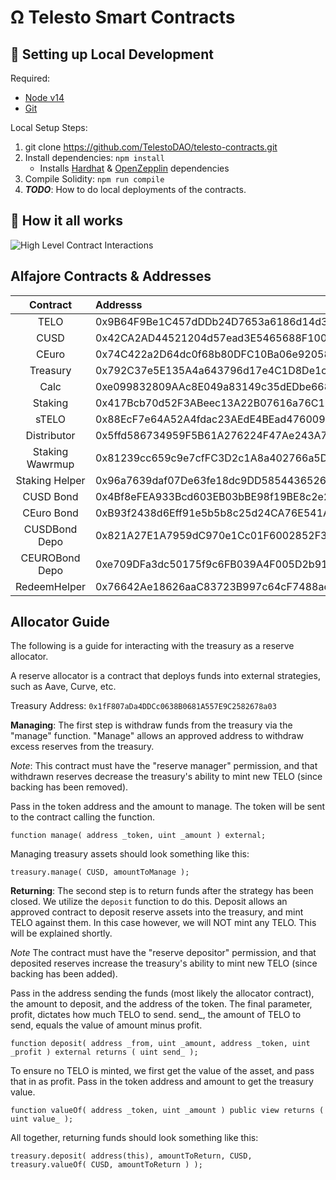 # Ω Telesto Smart Contracts


##  🔧 Setting up Local Development
Required: 
- [Node v14](https://nodejs.org/download/release/latest-v14.x/)  
- [Git](https://git-scm.com/downloads)


Local Setup Steps:
1. git clone https://github.com/TelestoDAO/telesto-contracts.git 
1. Install dependencies: `npm install` 
    - Installs [Hardhat](https://hardhat.org/getting-started/) & [OpenZepplin](https://docs.openzeppelin.com/contracts/4.x/) dependencies
1. Compile Solidity: `npm run compile`
1. **_TODO_**: How to do local deployments of the contracts.


## 🤨 How it all works
![High Level Contract Interactions](https://c.tenor.com/KOwL-etspd8AAAAM/magic-shia-labeouf.gif)



## Alfajore Contracts & Addresses
|Contract       | Addresss                                                                                                           
|:-------------:|:-------------------------------------------------------------------------------------------------------------------
TELO|            0x9B64F9Be1C457dDDb24D7653a6186d14d332571f
CUSD|            0x42CA2AD44521204d57ead3E5465688F100dc1c13
CEuro|           0x74C422a2D64dc0f68b80DFC10Ba06e92058F14AA
Treasury|        0x792C37e5E135A4a643796d17e4C1D8De1cf59E0f
Calc|            0xe099832809AAc8E049a83149c35dEDbe6686E763
Staking|         0x417Bcb70d52F3ABeec13A22B07616a76C11493d4
sTELO|           0x88EcF7e64A52A4fdac23AEdE4BEad4760096Cb00
Distributor|     0x5ffd586734959F5B61A276224F47Ae243A7C1ffE
Staking Wawrmup| 0x81239cc659c9e7cfFC3D2c1A8a402766a5D7535A
Staking Helper | 0x96a7639daf07De63fe18dc9DD5854436526d775A
CUSD Bond|       0x4Bf8eFEA933Bcd603EB03bBE98f19BE8c2e22439
CEuro Bond|      0xB93f2438d6Eff91e5b5b8c25d24CA76E541A2012
CUSDBond Depo|   0x821A27E1A7959dC970e1Cc01F6002852F3C81C69
CEUROBond Depo|  0xe709DFa3dc50175f9c6FB039A4F005D2b916652A
RedeemHelper |   0x76642Ae18626aaC83723B997c64cF7488ac9b46D
## Allocator Guide

The following is a guide for interacting with the treasury as a reserve allocator.

A reserve allocator is a contract that deploys funds into external strategies, such as Aave, Curve, etc.

Treasury Address: `0x1fF807aDa4DDCc0638B0681A557E9C2582678a03`

**Managing**:
The first step is withdraw funds from the treasury via the "manage" function. "Manage" allows an approved address to withdraw excess reserves from the treasury.

*Note*: This contract must have the "reserve manager" permission, and that withdrawn reserves decrease the treasury's ability to mint new TELO (since backing has been removed).

Pass in the token address and the amount to manage. The token will be sent to the contract calling the function.

```
function manage( address _token, uint _amount ) external;
```

Managing treasury assets should look something like this:
```
treasury.manage( CUSD, amountToManage );
```

**Returning**:
The second step is to return funds after the strategy has been closed.
We utilize the `deposit` function to do this. Deposit allows an approved contract to deposit reserve assets into the treasury, and mint TELO against them. In this case however, we will NOT mint any TELO. This will be explained shortly.

*Note* The contract must have the "reserve depositor" permission, and that deposited reserves increase the treasury's ability to mint new TELO (since backing has been added).


Pass in the address sending the funds (most likely the allocator contract), the amount to deposit, and the address of the token. The final parameter, profit, dictates how much TELO to send. send_, the amount of TELO to send, equals the value of amount minus profit.
```
function deposit( address _from, uint _amount, address _token, uint _profit ) external returns ( uint send_ );
```

To ensure no TELO is minted, we first get the value of the asset, and pass that in as profit.
Pass in the token address and amount to get the treasury value.
```
function valueOf( address _token, uint _amount ) public view returns ( uint value_ );
```

All together, returning funds should look something like this:
```
treasury.deposit( address(this), amountToReturn, CUSD, treasury.valueOf( CUSD, amountToReturn ) );
```
